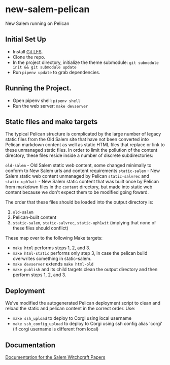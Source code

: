 # new-salem-pelican
New Salem running on Pelican

## Initial Set Up

- Install [Git LFS](https://git-lfs.github.com/).
- Clone the repo.
- In the project directory, initialize the theme submodule: `git submodule init && git submodule update`
- Run `pipenv update` to grab dependencies.

## Running the Project.
- Open pipenv shell: `pipenv shell`
- Run the web server: `make devserver`

## Static files and make targets
The typical Pelican structure is complicated by the large number of legacy static files from the Old Salem site that have not been converted into Pelican markdown content as well as static HTML files that replace or link to these unmanaged static files. In order to limit the pollution of the content directory, these files reside inside a number of discrete subdirectories:

`old-salem` - Old Salem static web content, some changed minimally to conform to New Salem urls and content requirements
`static-salem` - New Salem static web content unmanaged by Pelican
`static-salvrec` and `static-uph1wit` - New Salem static content that was built once by Pelican from markdown files in the `content` directory, but made into static web content because we don't expect them to be modified going foward.

The order that these files should be loaded into the output directory is:
1. `old-salem`
2. Pelican-built content
3. `static-salem`, `static-salvrec`, `static-uph1wit` (implying that none of these files should conflict)

These map over to the following Make targets:

* `make html` performs steps 1, 2, and 3. 
* `make html-static` performs only step 3, in case the pelican build overwrites something in static-salem.
* `make devserver` extends `make html-old`
* `make publish` and its child targets clean the output directory and then perform steps 1, 2, and 3.

## Deployment
We've modified the autogenerated Pelican deployment script to clean and reload the static and pelican content in the correct order. Use:

* `make ssh_upload` to deploy to Corgi using local username
* `make ssh_config_upload` to deploy to Corgi using ssh config alias 'corgi' (if corgi username is different from local)

## Documentation
[Documentation for the Salem Witchcraft Papers](docs/SWPdocs.md)
